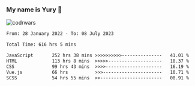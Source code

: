 ### My name is Yury 👋 
![codrwars](https://www.codewars.com/users/litury/badges/micro) 


<!--START_SECTION:waka-->

```txt
From: 28 January 2022 - To: 08 July 2023

Total Time: 616 hrs 5 mins

JavaScript       252 hrs 38 mins >>>>>>>>>>---------------   41.01 %
HTML             113 hrs 8 mins  >>>>>--------------------   18.37 %
CSS              99 hrs 43 mins  >>>>---------------------   16.19 %
Vue.js           66 hrs          >>>----------------------   10.71 %
SCSS             54 hrs 55 mins  >>-----------------------   08.91 %
```

<!--END_SECTION:waka-->

